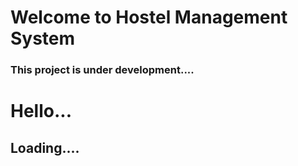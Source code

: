 # Welcome to Hostel Management System

### This project is under development....
# Hello...
## Loading....
